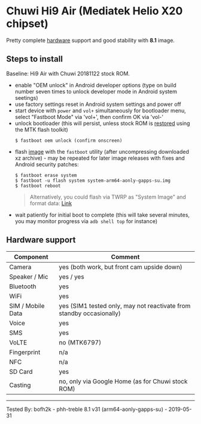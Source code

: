 # Chuwi Hi9 Air (Mediatek Helio X20 chipset)

Pretty complete [hardware](https://forum.xda-developers.com/general/device-reviews-and-information/chuwi-hi9-air-64gb-mt6797-x20-deca-core-t3775682) support and good stability with **8.1** image.

## Steps to install

Baseline: Hi9 Air with Chuwi 20181122 stock ROM.
* enable "OEM unlock" in Android developer options (type on build number seven times to unlock developer mode in Android system seetings)
* use factory settings reset in Android system settings and power off
* start device with `power` and `vol+` simultaneously for bootloader menu, select "Fastboot Mode" via 'vol+', then confirm OK via 'vol-'
* unlock bootloader (this will persist, unless stock ROM is [restored](https://forum.xda-developers.com/general/device-reviews-and-information/chuwi-hi9-air-64gb-mt6797-x20-deca-core-t3775682) using the MTK flash toolkit)
    ```
    $ fastboot oem unlock (confirm onscreen)
    ```
* flash [image](https://github.com/phhusson/treble_experimentations/releases) with the `fastboot` utility (after uncompressing downloaded xz archive) - may be repeated for later image releases with fixes and Android security patches:
    ```
    $ fastboot erase system
    $ fastboot -u flash system system-arm64-aonly-gapps-su.img
    $ fastboot reboot
    ```
     > Alternatively, you could flash via TWRP as "System Image" and format data: [Link](https://www.xda-developers.com/flash-generic-system-image-project-treble-device/)
* wait patiently for initial boot to complete (this will take several minutes, you may monitor progress via `adb shell top` for instance) 

## Hardware support

| Component                 |      Comment                                              |
|---------------------------|-----------------------------------------------------------|
| Camera                    | yes (both work, but front cam upside down)                |
| Speaker / Mic             | yes / yes                                                 |
| Bluetooth                 | yes                                                       |
| WiFi                      | yes                                                       |
| SIM / Mobile Data         | yes (SIM1 tested only, may not reactivate from standby occasionally)|
| Voice                     | yes                                                       |
| SMS                       | yes                                                       |
| VoLTE                     | no (MTK6797)                                              |
| Fingerprint               | n/a                                                       |
| NFC                       | n/a                                                       |
| SD Card                   | yes                                                       |
| Casting                   | no, only via Google Home (as for Chuwi stock ROM)         |
---

Tested By: bofh2k - phh-treble 8.1 v31 (arm64-aonly-gapps-su) - 2019-05-31